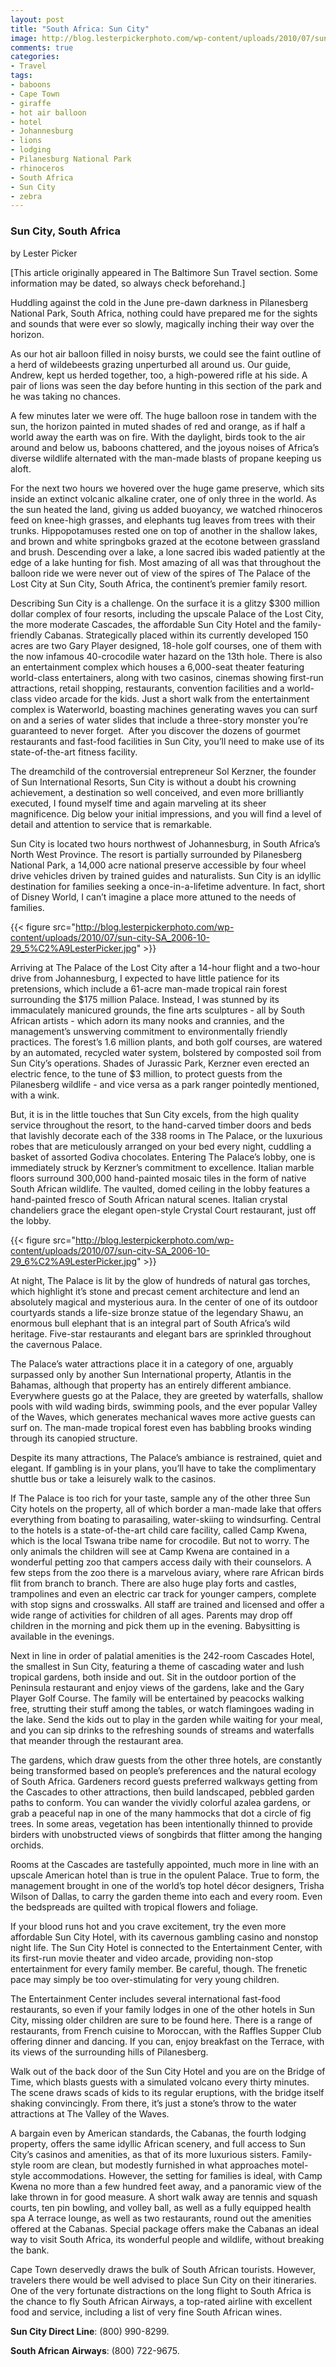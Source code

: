 ```yaml
---
layout: post
title: "South Africa: Sun City"
image: http://blog.lesterpickerphoto.com/wp-content/uploads/2010/07/sun-city-SA_2006-10-29_7%C2%A9LesterPicker.jpg
comments: true
categories:
- Travel
tags:
- baboons
- Cape Town
- giraffe
- hot air balloon
- hotel
- Johannesburg
- lions
- lodging
- Pilanesburg National Park
- rhinoceros
- South Africa
- Sun City
- zebra
---
```

<h3>Sun City, South Africa</h3>
by Lester Picker

[This article originally appeared in The Baltimore Sun Travel section. Some information may be dated, so always check beforehand.]

Huddling against the cold in the June pre-dawn darkness in Pilanesberg National Park, South Africa, nothing could have prepared me for the sights and sounds that were ever so slowly, magically inching their way over the horizon.

As our hot air balloon filled in noisy bursts, we could see the faint outline of a herd of wildebeests grazing unperturbed all around us. Our guide, Andrew, kept us herded together, too, a high-powered rifle at his side. A pair of lions was seen the day before hunting in this section of the park and he was taking no chances.

A few minutes later we were off. The huge balloon rose in tandem with the sun, the horizon painted in muted shades of red and orange, as if half a world away the earth was on fire. With the daylight, birds took to the air around and below us, baboons chattered, and the joyous noises of Africa’s diverse wildlife alternated with the man-made blasts of propane keeping us aloft.

For the next two hours we hovered over the huge game preserve, which sits inside an extinct volcanic alkaline crater, one of only three in the world. As the sun heated the land, giving us added buoyancy, we watched rhinoceros feed on knee-high grasses, and elephants tug leaves from trees with their trunks. Hippopotamuses rested one on top of another in the shallow lakes, and brown and white springboks grazed at the ecotone between grassland and brush. Descending over a lake, a lone sacred ibis waded patiently at the edge of a lake hunting for fish. Most amazing of all was that throughout the balloon ride we were never out of view of the spires of The Palace of the Lost City at Sun City, South Africa, the continent’s premier family resort.

Describing Sun City is a challenge. On the surface it is a glitzy $300 million dollar complex of four resorts, including the upscale Palace of the Lost City, the more moderate Cascades, the affordable Sun City Hotel and the family-friendly Cabanas. Strategically placed within its currently developed 150 acres are two Gary Player designed, 18-hole golf courses, one of them with the now infamous 40-crocodile water hazard on the 13th hole. There is also an entertainment complex which houses a 6,000-seat theater featuring world-class entertainers, along with two casinos, cinemas showing first-run attractions, retail shopping, restaurants, convention facilities and a world-class video arcade for the kids. Just a short walk from the entertainment complex is Waterworld, boasting machines generating waves you can surf on and a series of water slides that include a three-story monster you’re guaranteed to never forget.  After you discover the dozens of gourmet restaurants and fast-food facilities in Sun City, you’ll need to make use of its state-of-the-art fitness facility.

The dreamchild of the controversial entrepreneur Sol Kerzner, the founder of Sun International Resorts, Sun City is without a doubt his crowning achievement, a destination so well conceived, and even more brilliantly executed, I found myself time and again marveling at its sheer magnificence. Dig below your initial impressions, and you will find a level of detail and attention to service that is remarkable.

Sun City is located two hours northwest of Johannesburg, in South Africa’s North West Province. The resort is partially surrounded by Pilanesberg National Park, a 14,000 acre national preserve accessible by four wheel drive vehicles driven by trained guides and naturalists. Sun City is an idyllic destination for families seeking a once-in-a-lifetime adventure. In fact, short of Disney World, I can’t imagine a place more attuned to the needs of families.

{{< figure src="http://blog.lesterpickerphoto.com/wp-content/uploads/2010/07/sun-city-SA_2006-10-29_5%C2%A9LesterPicker.jpg" >}}

</a>Arriving at The Palace of the Lost City after a 14-hour flight and a two-hour drive from Johannesburg, I expected to have little patience for its pretensions, which include a 61-acre man-made tropical rain forest surrounding the $175 million Palace. Instead, I was stunned by its immaculately manicured grounds, the fine arts sculptures - all by South African artists - which adorn its many nooks and crannies, and the management’s unswerving commitment to environmentally friendly practices. The forest’s 1.6 million plants, and both golf courses, are watered by an automated, recycled water system, bolstered by composted soil from Sun City’s operations. Shades of Jurassic Park, Kerzner even erected an electric fence, to the tune of $3 million, to protect guests from the Pilanesberg wildlife - and vice versa as a park ranger pointedly mentioned, with a wink.

But, it is in the little touches that Sun City excels, from the high quality service throughout the resort, to the hand-carved timber doors and beds that lavishly decorate each of the 338 rooms in The Palace, or the luxurious robes that are meticulously arranged on your bed every night, cuddling a basket of assorted Godiva chocolates. Entering The Palace’s lobby, one is immediately struck by Kerzner’s commitment to excellence. Italian marble floors surround 300,000 hand-painted mosaic tiles in the form of native South African wildlife. The vaulted, domed ceiling in the lobby features a hand-painted fresco of South African natural scenes. Italian crystal chandeliers grace the elegant open-style Crystal Court restaurant, just off the lobby.

{{< figure src="http://blog.lesterpickerphoto.com/wp-content/uploads/2010/07/sun-city-SA_2006-10-29_6%C2%A9LesterPicker.jpg" >}}

At night, The Palace is lit by the glow of hundreds of natural gas torches, which highlight it’s stone and precast cement architecture and lend an absolutely magical and mysterious aura. In the center of one of its outdoor courtyards stands a life-size bronze statue of the legendary Shawu, an enormous bull elephant that is an integral part of South Africa’s wild heritage. Five-star restaurants and elegant bars are sprinkled throughout the cavernous Palace.

The Palace’s water attractions place it in a category of one, arguably surpassed only by another Sun International property, Atlantis in the Bahamas, although that property has an entirely different ambiance. Everywhere guests go at the Palace, they are greeted by waterfalls, shallow pools with wild wading birds, swimming pools, and the ever popular Valley of the Waves, which generates mechanical waves more active guests can surf on. The man-made tropical forest even has babbling brooks winding through its canopied structure.

Despite its many attractions, The Palace’s ambiance is restrained, quiet and elegant. If gambling is in your plans, you’ll have to take the complimentary shuttle bus or take a leisurely walk to the casinos.

If The Palace is too rich for your taste, sample any of the other three Sun City hotels on the property, all of which border a man-made lake that offers everything from boating to parasailing, water-skiing to windsurfing. Central to the hotels is a state-of-the-art child care facility, called Camp Kwena, which is the local Tswana tribe name for crocodile. But not to worry. The only animals the children will see at Camp Kwena are contained in a wonderful petting zoo that campers access daily with their counselors. A few steps from the zoo there is a marvelous aviary, where rare African birds flit from branch to branch. There are also huge play forts and castles, trampolines and even an electric car track for younger campers, complete with stop signs and crosswalks. All staff are trained and licensed and offer a wide range of activities for children of all ages. Parents may drop off children in the morning and pick them up in the evening. Babysitting is available in the evenings.

Next in line in order of palatial amenities is the 242-room Cascades Hotel, the smallest in Sun City, featuring a theme of cascading water and lush tropical gardens, both inside and out. Sit in the outdoor portion of the Peninsula restaurant and enjoy views of the gardens, lake and the Gary Player Golf Course. The family will be entertained by peacocks walking free, strutting their stuff among the tables, or watch flamingoes wading in the lake. Send the kids out to play in the garden while waiting for your meal, and you can sip drinks to the refreshing sounds of streams and waterfalls that meander through the restaurant area.

The gardens, which draw guests from the other three hotels, are constantly being transformed based on people’s preferences and the natural ecology of South Africa. Gardeners record guests preferred walkways getting from the Cascades to other attractions, then build landscaped, pebbled garden paths to conform. You can wander the vividly colorful azalea gardens, or grab a peaceful nap in one of the many hammocks that dot a circle of fig trees. In some areas, vegetation has been intentionally thinned to provide birders with unobstructed views of songbirds that flitter among the hanging orchids.

Rooms at the Cascades are tastefully appointed, much more in line with an upscale American hotel than is true in the opulent Palace. True to form, the management brought in one of the world’s top hotel décor designers, Trisha Wilson of Dallas, to carry the garden theme into each and every room. Even the bedspreads are quilted with tropical flowers and foliage.

If your blood runs hot and you crave excitement, try the even more affordable Sun City Hotel, with its cavernous gambling casino and nonstop night life. The Sun City Hotel is connected to the Entertainment Center, with its first-run movie theater and video arcade, providing non-stop entertainment for every family member. Be careful, though. The frenetic pace may simply be too over-stimulating for very young children.

The Entertainment Center includes several international fast-food restaurants, so even if your family lodges in one of the other hotels in Sun City, missing older children are sure to be found here. There is a range of restaurants, from French cuisine to Moroccan, with the Raffles Supper Club offering dinner and dancing. If you can, enjoy breakfast on the Terrace, with its views of the surrounding hills of Pilanesberg.

Walk out of the back door of the Sun City Hotel and you are on the Bridge of Time, which blasts guests with a simulated volcano every thirty minutes. The scene draws scads of kids to its regular eruptions, with the bridge itself shaking convincingly. From there, it’s just a stone’s throw to the water attractions at The Valley of the Waves.

A bargain even by American standards, the Cabanas, the fourth lodging property, offers the same idyllic African scenery, and full access to Sun City’s casinos and amenities, as that of its more luxurious sisters. Family-style room are clean, but modestly furnished in what approaches motel-style accommodations. However, the setting for families is ideal, with Camp Kwena no more than a few hundred feet away, and a panoramic view of the lake thrown in for good measure. A short walk away are tennis and squash courts, ten pin bowling, and volley ball, as well as a fully equipped health spa A terrace lounge, as well as two restaurants, round out the amenities offered at the Cabanas. Special package offers make the Cabanas an ideal way to visit South Africa, its wonderful people and wildlife, without breaking the bank.

Cape Town deservedly draws the bulk of South African tourists. However, travelers there would be well advised to place Sun City on their itineraries. One of the very fortunate distractions on the long flight to South Africa is the chance to fly South African Airways, a top-rated airline with excellent food and service, including a list of very fine South African wines.

<strong>Sun City Direct Line</strong>: (800) 990-8299.

<strong>South African Airways</strong>: (800) 722-9675.